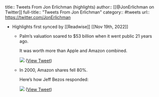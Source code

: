 title:: Tweets From Jon Erlichman (highlights)
author:: [[@JonErlichman on Twitter]]
full-title:: "Tweets From Jon Erlichman"
category:: #tweets
url:: https://twitter.com/JonErlichman

- Highlights first synced by [[Readwise]] [[Nov 19th, 2022]]
	- Palm’s valuation soared to $53 billion when it went public 21 years ago.
	  
	  It was worth more than Apple and Amazon combined. 
	  
	  ![](https://pbs.twimg.com/media/E-uGojVXsAA3GDT.jpg) ([View Tweet](https://twitter.com/JonErlichman/status/1435388940643672068))
	- In 2000, Amazon shares fell 80%.
	  
	  Here’s how Jeff Bezos responded: 
	  
	  ![](https://pbs.twimg.com/media/FOZV7_yWQAAmsUM.jpg) ([View Tweet](https://twitter.com/JonErlichman/status/1505985618588979200))